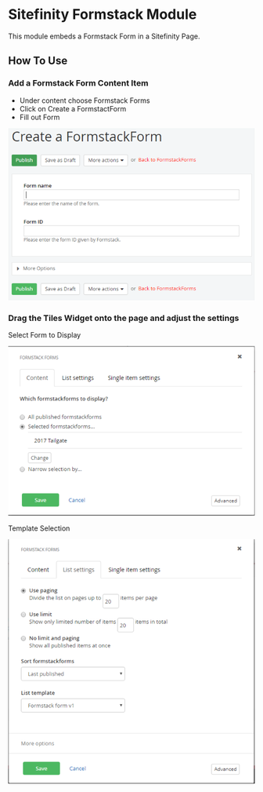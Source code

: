 # Sitefinity Formstack Module #

This module embeds a Formstack Form in a Sitefinity Page.

## How To Use ##

### Add a Formstack Form Content Item

* Under content choose Formstack Forms
* Click on Create a FormstactForm
* Fill out Form

![Create Formstack Form Item](/Help/CreateForm.png "Create Formstack Form Item")

### Drag the Tiles Widget onto the page and adjust the settings

Select Form to Display

![Select Form to Display](/Help/FormstackSettings1.png "Select Form to Display")

Template Selection

![Template Selection](/Help/FormstackSettings2.png "Template Selection")

